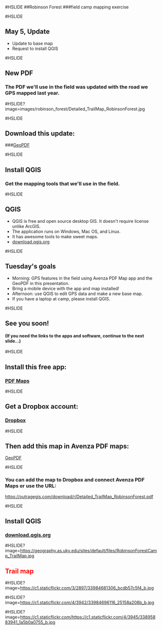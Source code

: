 #HSLIDE
##Robinson Forest
###field camp mapping exercise

#HSLIDE
## May 5, Update
* Update to base map
* Request to install QGIS

#HSLIDE
## New PDF
### The PDF we'll use in the field was updated with the road we GPS mapped last year.


#HSLIDE?image=images/robinson_forest/Detailed_TrailMap_RobinsonForest.jpg

#HSLIDE
## Download this update:
###<a href="https://outragegis.com/download/r/Detailed_TrailMap_RobinsonForest.pdf" target="_blank">GeoPDF</a>

#HSLIDE
## Install QGIS
### Get the mapping tools that we'll use in the field.

#HSLIDE
## QGIS
* QGIS is free and open source desktop GIS. It doesn't require license unlike ArcGIS.
* The application runs on Windows, Mac OS, and Linux.
* It has awesome tools to make sweet maps.
* <a href="http://download.qgis.org" target="_blank">download.qgis.org</a>

#HSLIDE
## Tuesday's goals
* Morning: GPS features in the field using Avenza PDF Map app and the GeoPDF in this presentation.
* Bring a mobile device with the app and map installed!
* Afternoon: use QGIS to edit GPS data and make a new base map.
* If you have a laptop at camp, please install QGIS.

#HSLIDE
## See you soon!
#### (If you need the links to the apps and software, continue to the next slide...)


#HSLIDE
## Install this free app:
### <a href="http://www.avenza.com/pdf-maps">PDF Maps</a>

#HSLIDE
## Get a Dropbox account:
### <a href="https://www.dropbox.com/home">Dropbox</a>

#HSLIDE
## Then add this map in Avenza PDF maps:
<a href="https://outragegis.com/download/r/Detailed_TrailMap_RobinsonForest.pdf" target="_blank">GeoPDF</a>

#HSLIDE
### You can add the map to Dropbox and connect Avenza PDF Maps or use the URL:
<a href="https://outragegis.com/download/r/Detailed_TrailMap_RobinsonForest.pdf" target="_blank">https://outragegis.com/download/r/Detailed_TrailMap_RobinsonForest.pdf</a>

#HSLIDE
## Install QGIS
### <a href="http://download.qgis.org" target="_blank">download.qgis.org</a>

#HSLIDE?image=https://geography.as.uky.edu/sites/default/files/RobinsonForestCamp_TrailMap.jpg
<h2 style="color:#f00;text-shadow: 2px 2px 4px #fff;">Trail map</h2>

#HSLIDE?image=https://c1.staticflickr.com/3/2897/33984681306_bcdb57c5f4_b.jpg

#HSLIDE?image=https://c1.staticflickr.com/4/3942/33984696116_25158a208b_b.jpg

#HSLIDE?image=https://c1.staticflickr.com/https://c1.staticflickr.com/4/3945/33895883941_1a5b0a0755_b.jpg


















